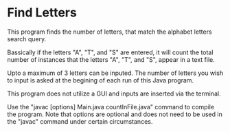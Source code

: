 # Find Letters

This program finds the number of letters, that match the alphabet letters search query.  

Bassically if the letters "A", "T", and "S" are entered, it will count the total number of instances that the letters "A", "T", and "S", appear in a text file.  

Upto a maximum of 3 letters can be inputed.  The number of letters you wish to input is asked at the begining of each run of this Java program.  

This program does not utilize a GUI and inputs are inserted via the terminal.  

Use the "javac \[options] Main.java countInFile.java" command to compile the program.  Note that options are optional and does not need to be used in the "javac" command under certain circumstances.  
